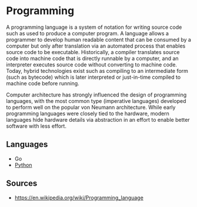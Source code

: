 # Programming
A programming language is a system of notation for writing source code such as used to produce a computer program. A language allows a programmer to develop human readable content that can be consumed by a computer but only after translation via an automated process that enables source code to be executable. Historically, a compiler translates source code into machine code that is directly runnable by a computer, and an interpreter executes source code without converting to machine code. Today, hybrid technologies exist such as compiling to an intermediate form (such as bytecode) which is later interpreted or just-in-time compiled to machine code before running.

Computer architecture has strongly influenced the design of programming languages, with the most common type (imperative languages) developed to perform well on the popular von Neumann architecture. While early programming languages were closely tied to the hardware, modern languages hide hardware details via abstraction in an effort to enable better software with less effort.

## Languages
* Go
* [Python](/Topics/Programming/Python/readme.md) 


## Sources
* https://en.wikipedia.org/wiki/Programming_language


